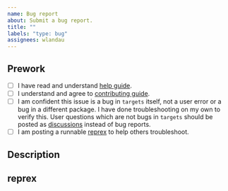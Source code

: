 ```yaml
---
name: Bug report
about: Submit a bug report.
title: ""
labels: "type: bug"
assignees: wlandau
---
```


## Prework

* [ ] I have read and understand [help guide](https://books.ropensci.org/targets/help.html).
* [ ] I understand and agree to [contributing guide](https://github.com/ropensci/targets/blob/main/CONTRIBUTING.md).
* [ ] I am confident this issue is a bug in `targets` itself, not a user error or a bug in a different package. I have done troubleshooting on my own to verify this. User questions which are not bugs in `targets` should be posted as [discussions](https://github.com/ropensci/targets/discussions) instead of bug reports.
* [ ] I am posting a runnable [reprex](https://books.ropensci.org/targets/help.html#write-a-reprex) to help others troubleshoot.

## Description



## reprex


